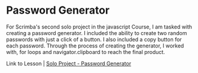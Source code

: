 <h1>Password Generator</h1>
<p>For Scrimba's second solo project in the javascript Course, I am tasked with creating a password generator. I included the ability to create two random passwords with just a click of a button. I also included a copy button for each password. Through the process of creating the generator, I worked with, for loops and navigator.clipboard to reach the final product.</p>

<p>Link to Lesson | <a target="_blank" href="https://scrimba.com/learn/learnjavascript/solo-project-password-generator-cR9B46Sg">Solo Project - Password Generator</a></p>